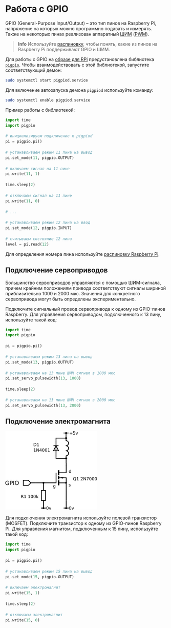 # Работа с GPIO

GPIO (General-Purpose Input/Output) – это тип пинов на Raspberry Pi, напряжение на которых можно программно подавать и измерять. Также на некоторых пинах реализован аппаратный <abbr title="Широтно-импульсная модуляция">ШИМ</abbr> (<abbr title="Pulse-width modulation">PWM</abbr>).

> **Info** Используйте [распиновку](https://pinout.xyz), чтобы понять, какие из пинов на Raspberry Pi поддерживают GPIO и ШИМ.

Для работы с GPIO на [образе для RPi](microsd_images.md) предустановлена библиотека [`pigpio`](http://abyz.me.uk/rpi/pigpio/). Чтобы взаимодействовать с этой библиотекой, запустите соответствующий демон:

```bash
sudo systemctl start pigpiod.service
```

Для включение автозапуска демона `pigpiod` используйте команду:

```bash
sudo systemctl enable pigpiod.service
```

Пример работы с библиотекой:

```python
import time
import pigpio

# инициализируем подключение к pigpiod
pi = pigpio.pi()

# устанавливаем режим 11 пина на вывод
pi.set_mode(11, pigpio.OUTPUT)

# включаем сигнал на 11 пине
pi.write(11, 1)

time.sleep(2)

# отключаем сигнал на 11 пине
pi.write(11, 0)

# ...

# устанавливаем режим 12 пина на ввод
pi.set_mode(12, pigpio.INPUT)

# считываем состояние 12 пина
level = pi.read(12)
```

Для определения номера пина используйте [распиновку Raspberry Pi](https://pinout.xyz).

## Подключение сервоприводов

Большинство сервоприводов управляются с помощью ШИМ-сигнала, причем крайним положениям привода соответствуют сигналы шириной приблизительно 1000 и 2000 мкс. Значения для конкретного сервопривода могут быть определены экспериментально.

Подключите сигнальный провод сервопривода к одному из GPIO-пинов Raspberry. Для управления сервоприводом, подключенного к 13 пину, используйте такой код:

```python
import time
import pigpio

pi = pigpio.pi()

# устанавливаем режим 13 пина на вывод
pi.set_mode(13, pigpio.OUTPUT)

# устанавливаем на 13 пине ШИМ сигнал в 1000 мкс
pi.set_servo_pulsewidth(13, 1000)

time.sleep(2)

# устанавливаем на 13 пине ШИМ сигнал в 2000 мкс
pi.set_servo_pulsewidth(13, 2000)
```

## Подключение электромагнита

![GPIO Mosfet Magnet Connection](../assets/gpio_mosfet_magnet.png)

Для подключения электромагнита используйте полевой транзистор (MOSFET). Подключите транзистор к одному из GPIO-пинов Raspberry Pi. Для управления магнитом, подключенным к 15 пину, используйте такой код:

```python
import time
import pigpio

pi = pigpio.pi()

# устанавливаем режим 15 пина на вывод
pi.set_mode(15, pigpio.OUTPUT)

# включаем электромагнит
pi.write(15, 1)

time.sleep(2)

# отключаем электромагнит
pi.write(15, 0)
```
